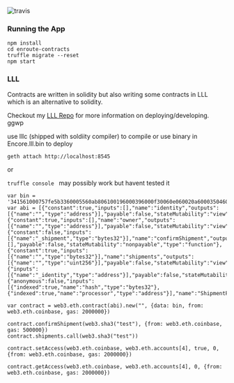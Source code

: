 ![travis](https://travis-ci.org/Dsummers91/enroute-db.svg?branch=master)

### Running the App
```
npm install
cd enroute-contracts
truffle migrate --reset
npm start
```

### LLL

Contracts are written in solidity but also writing some contracts in LLL which is an alternative to solidity.


Checkout my [LLL Repo](https://github.com/Dsummers91/lll) for more information on deploying/developing. ggwp


use lllc (shipped with soldiity compiler) to compile or use binary in Encore.lll.bin to deploy

```geth attach http://localhost:8545```

or

`truffle console ` may possibly work but havent tested it
 
```
var bin = '341561000757fe5b3360005560ab806100196000396000f30060e060020a60003504606052638da5cb5b606051141560245760005460005260206000f35b63d87b40416060511415603e576004355460005260206000f35b63b60f3ec6606051141560575760016004355401600435555b6342082e5060605114156083576024356000526044356020526040600020600435015460005260206000f35b63082f9065606051141560aa57604435602435600052606435602052604060002060043501555b'
var abi = [{"constant":true,"inputs":[],"name":"identity","outputs":[{"name":"","type":"address"}],"payable":false,"stateMutability":"view","type":"function"},{"constant":true,"inputs":[],"name":"owner","outputs":[{"name":"","type":"address"}],"payable":false,"stateMutability":"view","type":"function"},{"constant":false,"inputs":[{"name":"_shipment","type":"bytes32"}],"name":"confirmShipment","outputs":[],"payable":false,"stateMutability":"nonpayable","type":"function"},{"constant":true,"inputs":[{"name":"","type":"bytes32"}],"name":"shipments","outputs":[{"name":"","type":"uint256"}],"payable":false,"stateMutability":"view","type":"function"},{"inputs":[{"name":"_identity","type":"address"}],"payable":false,"stateMutability":"nonpayable","type":"constructor"},{"anonymous":false,"inputs":[{"indexed":true,"name":"hash","type":"bytes32"},{"indexed":true,"name":"processor","type":"address"}],"name":"ShipmentProcessed","type":"event"}]

var contract = web3.eth.contract(abi).new("", {data: bin, from: web3.eth.coinbase, gas: 2000000})

contract.confirmShipment(web3.sha3("test"), {from: web3.eth.coinbase, gas: 500000})
contract.shipments.call(web3.sha3("test"))

contract.setAccess(web3.eth.coinbase, web3.eth.accounts[4], true, 0, {from: web3.eth.coinbase, gas: 2000000})

contract.getAccess(web3.eth.coinbase, web3.eth.accounts[4], 0, {from: web3.eth.coinbase, gas: 2000000})
```


